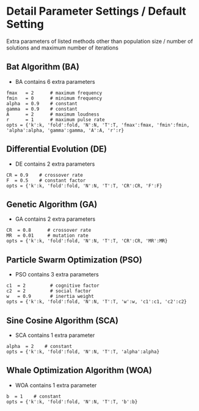 # Detail Parameter Settings / Default Setting
Extra parameters of listed methods other than population size / number of solutions and maximum number of iterations

## Bat Algorithm (BA)
* BA contains 6 extra parameters
```code 
fmax   = 2      # maximum frequency
fmin   = 0      # minimum frequency
alpha  = 0.9    # constant
gamma  = 0.9    # constant
A      = 2      # maximum loudness
r      = 1      # maximum pulse rate
opts = {'k':k, 'fold':fold, 'N':N, 'T':T, 'fmax':fmax, 'fmin':fmin, 'alpha':alpha, 'gamma':gamma, 'A':A, 'r':r}
```

## Differential Evolution (DE)
* DE contains 2 extra parameters
```code 
CR = 0.9    # crossover rate
F  = 0.5    # constant factor
opts = {'k':k, 'fold':fold, 'N':N, 'T':T, 'CR':CR, 'F':F}
```

## Genetic Algorithm (GA)
* GA contains 2 extra parameters
```code 
CR  = 0.8      # crossover rate
MR  = 0.01     # mutation rate
opts = {'k':k, 'fold':fold, 'N':N, 'T':T, 'CR':CR, 'MR':MR}
```

## Particle Swarm Optimization (PSO)
* PSO contains 3 extra parameters
```code 
c1  = 2         # cognitive factor
c2  = 2         # social factor 
w   = 0.9       # inertia weight
opts = {'k':k, 'fold':fold, 'N':N, 'T':T, 'w':w, 'c1':c1, 'c2':c2}
```

## Sine Cosine Algorithm (SCA)
* SCA contains 1 extra parameter
```code
alpha  = 2    # constant
opts = {'k':k, 'fold':fold, 'N':N, 'T':T, 'alpha':alpha}
```


## Whale Optimization Algorithm (WOA)
* WOA contains 1 extra parameter
```code
b  = 1    # constant
opts = {'k':k, 'fold':fold, 'N':N, 'T':T, 'b':b}
```


